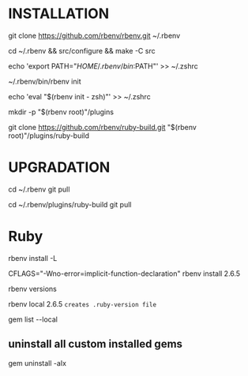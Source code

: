 # INSTALLATION

<!-- https://github.com/rbenv/rbenv -->

git clone https://github.com/rbenv/rbenv.git ~/.rbenv

cd ~/.rbenv && src/configure && make -C src

echo 'export PATH="$HOME/.rbenv/bin:$PATH"' >> ~/.zshrc

~/.rbenv/bin/rbenv init

echo 'eval "$(rbenv init - zsh)"' >> ~/.zshrc

<!-- https://github.com/rbenv/ruby-build#readme -->

mkdir -p "$(rbenv root)"/plugins

git clone https://github.com/rbenv/ruby-build.git "$(rbenv root)"/plugins/ruby-build

# UPGRADATION
cd ~/.rbenv
git pull

cd ~/.rbenv/plugins/ruby-build
git pull


# Ruby

rbenv install -L

CFLAGS="-Wno-error=implicit-function-declaration" rbenv install 2.6.5

rbenv versions

rbenv local 2.6.5 ```creates .ruby-version file```

gem list --local

## uninstall all custom installed gems
gem uninstall -aIx
